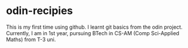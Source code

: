 # odin-recipies
This is my first time using github.
I learnt git basics from the odin project.
Currently, I am in 1st year, pursuing BTech in CS-AM (Comp Sci-Applied Maths) from T-3 uni. 
